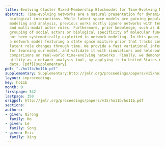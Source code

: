 ```yaml
---
title: Evolving Cluster Mixed-Membership Blockmodel for Time-Evolving Networks
abstract: Time-evolving networks are a natural presentation for dynamic social and
  biological interactions. While latent space models are gaining popularity in network
  modeling and analysis, previous works mostly ignore networks with temporal behavior
  and multi-modal actor roles. Furthermore, prior knowledge, such as division and
  grouping of social actors or biological specificity of molecular functions, has
  not been systematically exploited in network modeling. In this paper, we develop
  a network model featuring a state space mixture prior that tracks complex actor
  latent role changes through time. We provide a fast variational inference algorithm
  for learning our model, and validate it with simulations and held-out likelihood
  comparisons on real-world time-evolving networks. Finally, we demonstrate our model's
  utility as a network analysis tool, by applying it to United States Congress voting
  data. [pdf][supplementary]
pdf: "./ho11b/ho11b.pdf"
supplementary: Supplementary:http://jmlr.org/proceedings/papers/v15/ho11b/ho11bSupple.pdf
layout: inproceedings
key: ho11b
month: 0
firstpage: 342
lastpage: 350
origpdf: http://jmlr.org/proceedings/papers/v15/ho11b/ho11b.pdf
sections: 
authors:
- given: Qirong
  family: Ho
- given: Le
  family: Song
- given: Eric
  family: Xing
---
```

